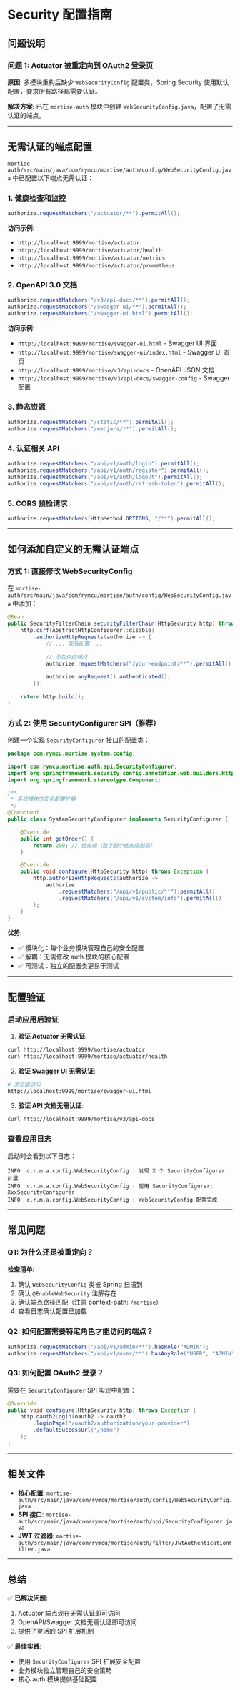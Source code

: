 # Security 配置指南

## 问题说明

### 问题 1: Actuator 被重定向到 OAuth2 登录页

**原因**: 多模块重构后缺少 `WebSecurityConfig` 配置类，Spring Security 使用默认配置，要求所有路径都需要认证。

**解决方案**: 已在 `mortise-auth` 模块中创建 `WebSecurityConfig.java`，配置了无需认证的端点。

---

## 无需认证的端点配置

`mortise-auth/src/main/java/com/rymcu/mortise/auth/config/WebSecurityConfig.java` 中已配置以下端点无需认证：

### 1. 健康检查和监控
```java
authorize.requestMatchers("/actuator/**").permitAll();
```

**访问示例**:
- `http://localhost:9999/mortise/actuator`
- `http://localhost:9999/mortise/actuator/health`
- `http://localhost:9999/mortise/actuator/metrics`
- `http://localhost:9999/mortise/actuator/prometheus`

### 2. OpenAPI 3.0 文档
```java
authorize.requestMatchers("/v3/api-docs/**").permitAll();
authorize.requestMatchers("/swagger-ui/**").permitAll();
authorize.requestMatchers("/swagger-ui.html").permitAll();
```

**访问示例**:
- `http://localhost:9999/mortise/swagger-ui.html` - Swagger UI 界面
- `http://localhost:9999/mortise/swagger-ui/index.html` - Swagger UI 首页
- `http://localhost:9999/mortise/v3/api-docs` - OpenAPI JSON 文档
- `http://localhost:9999/mortise/v3/api-docs/swagger-config` - Swagger 配置

### 3. 静态资源
```java
authorize.requestMatchers("/static/**").permitAll();
authorize.requestMatchers("/webjars/**").permitAll();
```

### 4. 认证相关 API
```java
authorize.requestMatchers("/api/v1/auth/login").permitAll();
authorize.requestMatchers("/api/v1/auth/register").permitAll();
authorize.requestMatchers("/api/v1/auth/logout").permitAll();
authorize.requestMatchers("/api/v1/auth/refresh-token").permitAll();
```

### 5. CORS 预检请求
```java
authorize.requestMatchers(HttpMethod.OPTIONS, "/**").permitAll();
```

---

## 如何添加自定义的无需认证端点

### 方式 1: 直接修改 WebSecurityConfig

在 `mortise-auth/src/main/java/com/rymcu/mortise/auth/config/WebSecurityConfig.java` 中添加：

```java
@Bean
public SecurityFilterChain securityFilterChain(HttpSecurity http) throws Exception {
    http.csrf(AbstractHttpConfigurer::disable)
        .authorizeHttpRequests(authorize -> {
            // ... 现有配置 ...
            
            // 添加你的端点
            authorize.requestMatchers("/your-endpoint/**").permitAll();
            
            authorize.anyRequest().authenticated();
        });
    
    return http.build();
}
```

### 方式 2: 使用 SecurityConfigurer SPI（推荐）

创建一个实现 `SecurityConfigurer` 接口的配置类：

```java
package com.rymcu.mortise.system.config;

import com.rymcu.mortise.auth.spi.SecurityConfigurer;
import org.springframework.security.config.annotation.web.builders.HttpSecurity;
import org.springframework.stereotype.Component;

/**
 * 系统模块的安全配置扩展
 */
@Component
public class SystemSecurityConfigurer implements SecurityConfigurer {

    @Override
    public int getOrder() {
        return 200; // 优先级（数字越小优先级越高）
    }

    @Override
    public void configure(HttpSecurity http) throws Exception {
        http.authorizeHttpRequests(authorize -> 
            authorize
                .requestMatchers("/api/v1/public/**").permitAll()
                .requestMatchers("/api/v1/system/info").permitAll()
        );
    }
}
```

**优势**:
- ✅ 模块化：每个业务模块管理自己的安全配置
- ✅ 解耦：无需修改 auth 模块的核心配置
- ✅ 可测试：独立的配置类更易于测试

---

## 配置验证

### 启动应用后验证

1. **验证 Actuator 无需认证**:
```bash
curl http://localhost:9999/mortise/actuator
curl http://localhost:9999/mortise/actuator/health
```

2. **验证 Swagger UI 无需认证**:
```bash
# 浏览器访问
http://localhost:9999/mortise/swagger-ui.html
```

3. **验证 API 文档无需认证**:
```bash
curl http://localhost:9999/mortise/v3/api-docs
```

### 查看应用日志

启动时会看到以下日志：

```
INFO  c.r.m.a.config.WebSecurityConfig : 发现 X 个 SecurityConfigurer 扩展
INFO  c.r.m.a.config.WebSecurityConfig : 应用 SecurityConfigurer: XxxSecurityConfigurer
INFO  c.r.m.a.config.WebSecurityConfig : WebSecurityConfig 配置完成
```

---

## 常见问题

### Q1: 为什么还是被重定向？

**检查清单**:
1. 确认 `WebSecurityConfig` 类被 Spring 扫描到
2. 确认 `@EnableWebSecurity` 注解存在
3. 确认端点路径匹配（注意 context-path: `/mortise`）
4. 查看日志确认配置已加载

### Q2: 如何配置需要特定角色才能访问的端点？

```java
authorize.requestMatchers("/api/v1/admin/**").hasRole("ADMIN");
authorize.requestMatchers("/api/v1/user/**").hasAnyRole("USER", "ADMIN");
```

### Q3: 如何配置 OAuth2 登录？

需要在 `SecurityConfigurer` SPI 实现中配置：

```java
@Override
public void configure(HttpSecurity http) throws Exception {
    http.oauth2Login(oauth2 -> oauth2
        .loginPage("/oauth2/authorization/your-provider")
        .defaultSuccessUrl("/home")
    );
}
```

---

## 相关文件

- **核心配置**: `mortise-auth/src/main/java/com/rymcu/mortise/auth/config/WebSecurityConfig.java`
- **SPI 接口**: `mortise-auth/src/main/java/com/rymcu/mortise/auth/spi/SecurityConfigurer.java`
- **JWT 过滤器**: `mortise-auth/src/main/java/com/rymcu/mortise/auth/filter/JwtAuthenticationFilter.java`

---

## 总结

✅ **已解决问题**:
1. Actuator 端点现在无需认证即可访问
2. OpenAPI/Swagger 文档无需认证即可访问
3. 提供了灵活的 SPI 扩展机制

✅ **最佳实践**:
- 使用 `SecurityConfigurer` SPI 扩展安全配置
- 业务模块独立管理自己的安全策略
- 核心 auth 模块提供基础配置
